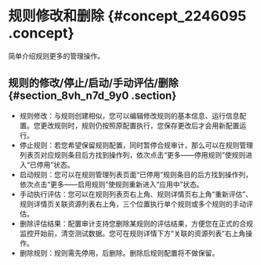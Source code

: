 # 规则修改和删除 {#concept_2246095 .concept}

简单介绍规则更多的管理操作。

## 规则的修改/停止/启动/手动评估/删除 {#section_8vh_n7d_9y0 .section}

-   规则修改：与规则创建相似，您可以编辑修改规则的基本信息、运行信息配置。您更改规则时，规则仍按照原配置执行，您保存更改后才会用新配置运行。
-   停止规则：若您希望保留规则配置，同时暂停合规审计，那么可以在规则管理列表页对应规则条目后方找到操作列，依次点击“更多——停用规则”使规则进入“已停用”状态。
-   启动规则：您可以在规则管理列表页面“已停用”规则条目的后方找到操作列，依次点击“更多——启用规则”使规则重新进入“应用中”状态。
-   手动执行评估：您可以在规则列表页右上角、规则详情页右上角“重新评估”、规则详情页关联资源列表右上角，三个位置执行单个规则或多个规则的手动评估。
-   删除评估结果：配置审计支持您删除某规则的评估结果，方便您在正式的合规监控开始前，清空测试数据。您可在规则详情下方“关联的资源列表”右上角操作。
-   删除规则：规则需先停用，后删除。删除后规则配置将不做保留。

